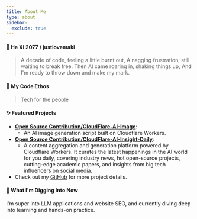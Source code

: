 ```yaml
---
title: About Me
type: about
sidebar:
  exclude: true
---
```

#### 👋 He Xi 2077 / justlovemaki

> A decade of code, feeling a little burnt out,
> A nagging frustration, still waiting to break free.
> Then AI came roaring in, shaking things up,
> And I'm ready to throw down and make my mark.

#### 🚀 My Code Ethos

> Tech for the people

#### ✨ Featured Projects

*   **[Open Source Contribution/CloudFlare-AI-Image](https://github.com/justlovemaki/CloudFlare-AI-Image)**:
    *   An AI image generation script built on Cloudflare Workers.
*   **[Open Source Contribution/CloudFlare-AI-Insight-Daily](https://github.com/justlovemaki/CloudFlare-AI-Insight-Daily)**:
    *   A content aggregation and generation platform powered by Cloudflare Workers. It curates the latest happenings in the AI world for you daily, covering industry news, hot open-source projects, cutting-edge academic papers, and insights from big tech influencers on social media.
*   Check out my [GitHub](https://github.com/justlovemaki) for more project details.

#### 🌱 What I'm Digging Into Now

I'm super into LLM applications and website SEO, and currently diving deep into learning and hands-on practice.